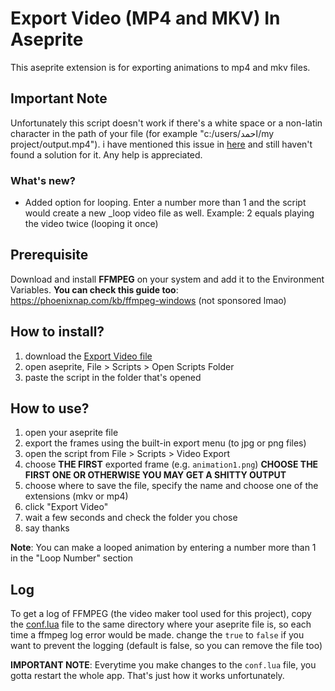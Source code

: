 # Export Video (MP4 and MKV) In Aseprite

This aseprite extension is for exporting animations to mp4 and mkv files.

## Important Note

Unfortunately this script doesn't work if there's a white space or a non-latin character in the path of your file (for example "c:/users/احمد/my project/output.mp4"). i have mentioned this issue in [here](https://github.com/zmn-hamid/Aseprite-Export-Video-Script/issues/2) and still haven't found a solution for it. Any help is appreciated.

### What's new?

- Added option for looping. Enter a number more than 1 and the script would create a
  new \_loop video file as well. Example: 2 equals playing the video twice (looping it once)

## Prerequisite

Download and install **FFMPEG** on your system and add it to the Environment Variables. **You can check this guide too**: https://phoenixnap.com/kb/ffmpeg-windows (not sponsored lmao)

## How to install?

1. download the [Export Video file](/Export%20Video.lua)
2. open aseprite, File > Scripts > Open Scripts Folder
3. paste the script in the folder that's opened

## How to use?

1. open your aseprite file
2. export the frames using the built-in export menu (to jpg or png files)
3. open the script from File > Scripts > Video Export
4. choose **THE FIRST** exported frame (e.g. `animation1.png`)
   **CHOOSE THE FIRST ONE OR OTHERWISE YOU MAY GET A SHITTY OUTPUT**
5. choose where to save the file, specify the name and choose one of the extensions (mkv or mp4)
6. click "Export Video"
7. wait a few seconds and check the folder you chose
8. say thanks

**Note**: You can make a looped animation by entering a number more than 1 in the "Loop Number" section

## Log
To get a log of FFMPEG (the video maker tool used for this project), copy the [conf.lua](conf.lua) file
to the same directory where your aseprite file is, so each time a ffmpeg log error would be made. change
the `true` to `false` if you want to prevent the logging (default is false, so you can remove the file too)

**IMPORTANT NOTE**: Everytime you make changes to the `conf.lua` file, you gotta restart the whole app. That's
just how it works unfortunately.
